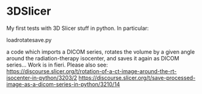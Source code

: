 # 3DSlicer
My first tests with 3D Slicer stuff in python.
In particular: 

loadrotatesave.py

a code which imports a DICOM series, rotates the volume by a given angle around the radiation-therapy isocenter, and saves it again as DICOM series... Work is in fieri. Please also see:
https://discourse.slicer.org/t/rotation-of-a-ct-image-around-the-rt-isocenter-in-python/3203/2
https://discourse.slicer.org/t/save-processed-image-as-a-dicom-series-in-python/3210/14

